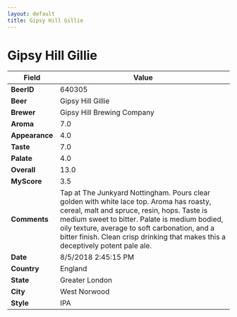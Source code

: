 ```yaml
---
layout: default
title: Gipsy Hill Gillie
---
```


# Gipsy Hill Gillie

| Field         | Value     |
|---------------|-----------|
| **BeerID** | 640305 |
| **Beer** | Gipsy Hill Gillie |
| **Brewer** | Gipsy Hill Brewing Company |
| **Aroma** | 7.0 |
| **Appearance** | 4.0 |
| **Taste** | 7.0 |
| **Palate** | 4.0 |
| **Overall** | 13.0 |
| **MyScore** | 3.5 |
| **Comments** | Tap at The Junkyard Nottingham. Pours clear golden with white lace top. Aroma has roasty, cereal, malt and spruce, resin, hops. Taste is medium sweet to bitter. Palate is medium bodied, oily texture, average to soft carbonation, and a bitter finish. Clean crisp drinking that makes this a deceptively potent pale ale. |
| **Date** | 8/5/2018 2:45:15 PM |
| **Country** | England |
| **State** | Greater London |
| **City** | West Norwood |
| **Style** | IPA |
